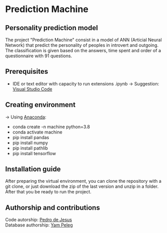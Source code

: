 # Prediction Machine

## Personality prediction model

The project "Prediction Machine" consist in a model of ANN (Articial Neural Network) that predict the personality of peoples in introvert and outgoing. The classification is given based on the answers, time spent and order of a questionnaire with 91 questions.

## Prerequisites

* IDE or text editor with capacity to run extensions .ipynb -> Suggestion: [Visual Studio Code](https://code.visualstudio.com/)

## Creating environment

-> Using [Anaconda](https://www.anaconda.com/products/individual):

* conda create -n machine python=3.8
* conda activate machine
* pip install pandas
* pip install numpy
* pip install pathlib
* pip install tensorflow

## Installation guide

After preparing the virtual environment, you can clone the repository with a git clone, or just download the zip of the last version and unzip in a folder. After that you be ready to run the project.


## Authorship and contributions

Code autorship: [Pedro de Jesus](https://github.com/Peedrooo) <br>
Database authorship: [Yam Peleg](https://www.kaggle.com/yamqwe)
